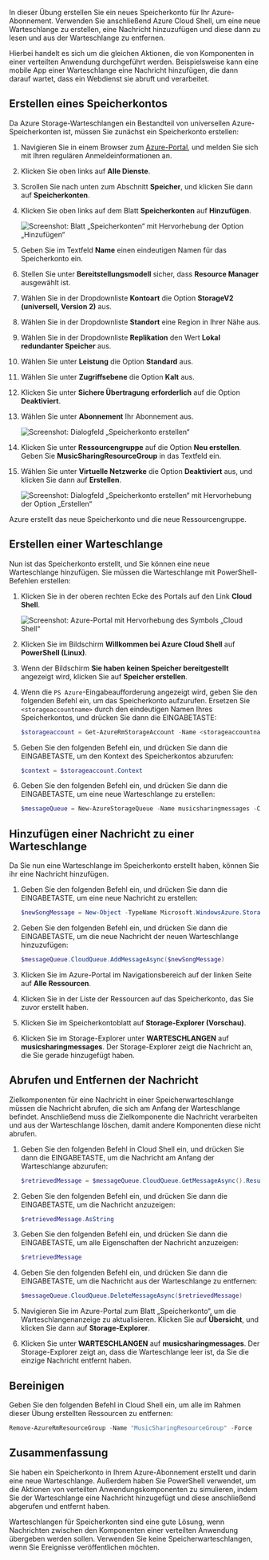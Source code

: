 In dieser Übung erstellen Sie ein neues Speicherkonto für Ihr Azure-Abonnement. Verwenden Sie anschließend Azure Cloud Shell, um eine neue Warteschlange zu erstellen, eine Nachricht hinzuzufügen und diese dann zu lesen und aus der Warteschlange zu entfernen.

Hierbei handelt es sich um die gleichen Aktionen, die von Komponenten in einer verteilten Anwendung durchgeführt werden. Beispielsweise kann eine mobile App einer Warteschlange eine Nachricht hinzufügen, die dann darauf wartet, dass ein Webdienst sie abruft und verarbeitet.

## <a name="create-a-storage-account"></a>Erstellen eines Speicherkontos

Da Azure Storage-Warteschlangen ein Bestandteil von universellen Azure-Speicherkonten ist, müssen Sie zunächst ein Speicherkonto erstellen:

1. Navigieren Sie in einem Browser zum [Azure-Portal](http://portal.azure.com), und melden Sie sich mit Ihren regulären Anmeldeinformationen an.
1. Klicken Sie oben links auf **Alle Dienste**.
1. Scrollen Sie nach unten zum Abschnitt **Speicher**, und klicken Sie dann auf **Speicherkonten**.
1. Klicken Sie oben links auf dem Blatt **Speicherkonten** auf **Hinzufügen**.

    ![Screenshot: Blatt „Speicherkonten“ mit Hervorhebung der Option „Hinzufügen“](../images/5-create-a-storage-account-1.png)

1. Geben Sie im Textfeld **Name** einen eindeutigen Namen für das Speicherkonto ein.
1. Stellen Sie unter **Bereitstellungsmodell** sicher, dass **Resource Manager** ausgewählt ist.
1. Wählen Sie in der Dropdownliste **Kontoart** die Option **StorageV2 (universell, Version 2)** aus.
1. Wählen Sie in der Dropdownliste **Standort** eine Region in Ihrer Nähe aus.
1. Wählen Sie in der Dropdownliste **Replikation** den Wert **Lokal redundanter Speicher** aus.
1. Wählen Sie unter **Leistung** die Option **Standard** aus.
1. Wählen Sie unter **Zugriffsebene** die Option **Kalt** aus.
1. Klicken Sie unter **Sichere Übertragung erforderlich** auf die Option **Deaktiviert**.
1. Wählen Sie unter **Abonnement** Ihr Abonnement aus.

    ![Screenshot: Dialogfeld „Speicherkonto erstellen“](../images/5-create-a-storage-account-2.png)

1. Klicken Sie unter **Ressourcengruppe** auf die Option **Neu erstellen**. Geben Sie **MusicSharingResourceGroup** in das Textfeld ein.
1. Wählen Sie unter **Virtuelle Netzwerke** die Option **Deaktiviert** aus, und klicken Sie dann auf **Erstellen**.

    ![Screenshot: Dialogfeld „Speicherkonto erstellen“ mit Hervorhebung der Option „Erstellen“](../images/5-create-a-storage-account-3.png)

Azure erstellt das neue Speicherkonto und die neue Ressourcengruppe.

## <a name="create-a-queue"></a>Erstellen einer Warteschlange

Nun ist das Speicherkonto erstellt, und Sie können eine neue Warteschlange hinzufügen. Sie müssen die Warteschlange mit PowerShell-Befehlen erstellen:

1. Klicken Sie in der oberen rechten Ecke des Portals auf den Link **Cloud Shell**.

    ![Screenshot: Azure-Portal mit Hervorhebung des Symbols „Cloud Shell“](../images/5-create-a-storage-queue-1.png)

1. Klicken Sie im Bildschirm **Willkommen bei Azure Cloud Shell** auf **PowerShell (Linux)**.
1. Wenn der Bildschirm **Sie haben keinen Speicher bereitgestellt** angezeigt wird, klicken Sie auf **Speicher erstellen**.
1. Wenn die `PS Azure`-Eingabeaufforderung angezeigt wird, geben Sie den folgenden Befehl ein, um das Speicherkonto aufzurufen. Ersetzen Sie `<storageaccountname>` durch den eindeutigen Namen Ihres Speicherkontos, und drücken Sie dann die EINGABETASTE:

    ```powershell
    $storageaccount = Get-AzureRmStorageAccount -Name <storageaccountname> -ResourceGroup  MusicSharingResourceGroup
    ```

1. Geben Sie den folgenden Befehl ein, und drücken Sie dann die EINGABETASTE, um den Kontext des Speicherkontos abzurufen:

    ```powershell
    $context = $storageaccount.Context
    ```

1. Geben Sie den folgenden Befehl ein, und drücken Sie dann die EINGABETASTE, um eine neue Warteschlange zu erstellen:

    ```powershell
    $messageQueue = New-AzureStorageQueue -Name musicsharingmessages -Context $context
    ```

## <a name="add-a-message-to-the-queue"></a>Hinzufügen einer Nachricht zu einer Warteschlange

Da Sie nun eine Warteschlange im Speicherkonto erstellt haben, können Sie ihr eine Nachricht hinzufügen.

1. Geben Sie den folgenden Befehl ein, und drücken Sie dann die EINGABETASTE, um eine neue Nachricht zu erstellen:

    ```powershell
    $newSongMessage = New-Object -TypeName Microsoft.WindowsAzure.Storage.Queue.CloudQueueMessage -ArgumentList "A new song has been added."
    ```

1. Geben Sie den folgenden Befehl ein, und drücken Sie dann die EINGABETASTE, um die neue Nachricht der neuen Warteschlange hinzuzufügen:

    ```powershell
    $messageQueue.CloudQueue.AddMessageAsync($newSongMessage)
    ```

1. Klicken Sie im Azure-Portal im Navigationsbereich auf der linken Seite auf **Alle Ressourcen**.
1. Klicken Sie in der Liste der Ressourcen auf das Speicherkonto, das Sie zuvor erstellt haben.
1. Klicken Sie im Speicherkontoblatt auf **Storage-Explorer (Vorschau)**.
1. Klicken Sie im Storage-Explorer unter **WARTESCHLANGEN** auf **musicsharingmessages**. Der Storage-Explorer zeigt die Nachricht an, die Sie gerade hinzugefügt haben.

## <a name="retrieve-and-remove-the-message"></a>Abrufen und Entfernen der Nachricht

Zielkomponenten für eine Nachricht in einer Speicherwarteschlange müssen die Nachricht abrufen, die sich am Anfang der Warteschlange befindet. Anschließend muss die Zielkomponente die Nachricht verarbeiten und aus der Warteschlange löschen, damit andere Komponenten diese nicht abrufen.

1. Geben Sie den folgenden Befehl in Cloud Shell ein, und drücken Sie dann die EINGABETASTE, um die Nachricht am Anfang der Warteschlange abzurufen:

    ```powershell
    $retrievedMessage = $messageQueue.CloudQueue.GetMessageAsync().Result
    ```

1. Geben Sie den folgenden Befehl ein, und drücken Sie dann die EINGABETASTE, um die Nachricht anzuzeigen:

    ```powershell
    $retrievedMessage.AsString
    ```

1. Geben Sie den folgenden Befehl ein, und drücken Sie dann die EINGABETASTE, um alle Eigenschaften der Nachricht anzuzeigen:

    ```powershell
    $retrievedMessage
    ```

1. Geben Sie den folgenden Befehl ein, und drücken Sie dann die EINGABETASTE, um die Nachricht aus der Warteschlange zu entfernen:

    ```powershell
    $messageQueue.CloudQueue.DeleteMessageAsync($retrievedMessage)
    ```

1. Navigieren Sie im Azure-Portal zum Blatt „Speicherkonto“, um die Warteschlangenanzeige zu aktualisieren. Klicken Sie auf **Übersicht**, und klicken Sie dann auf **Storage-Explorer**.
1. Klicken Sie unter **WARTESCHLANGEN** auf **musicsharingmessages**. Der Storage-Explorer zeigt an, dass die Warteschlange leer ist, da Sie die einzige Nachricht entfernt haben.

## <a name="cleanup"></a>Bereinigen

Geben Sie den folgenden Befehl in Cloud Shell ein, um alle im Rahmen dieser Übung erstellten Ressourcen zu entfernen: 
```powershell
Remove-AzureRmResourceGroup -Name "MusicSharingResourceGroup" -Force
```


## <a name="summary"></a>Zusammenfassung

Sie haben ein Speicherkonto in Ihrem Azure-Abonnement erstellt und darin eine neue Warteschlange. Außerdem haben Sie PowerShell verwendet, um die Aktionen von verteilten Anwendungskomponenten zu simulieren, indem Sie der Warteschlange eine Nachricht hinzugefügt und diese anschließend abgerufen und entfernt haben.

Warteschlangen für Speicherkonten sind eine gute Lösung, wenn Nachrichten zwischen den Komponenten einer verteilten Anwendung übergeben werden sollen. Verwenden Sie keine Speicherwarteschlangen, wenn Sie Ereignisse veröffentlichen möchten.
